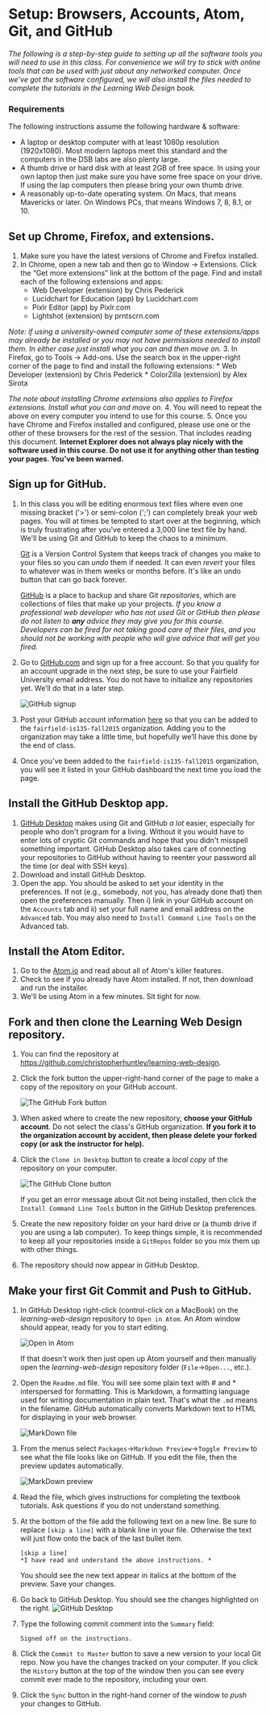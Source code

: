 # Setup: Browsers, Accounts, Atom, Git, and GitHub

*The following is a step-by-step guide to setting up all the software tools you will need to use in this class. For convenience we will try to stick with online tools that can be used with just about any networked computer. Once we’ve got the software configured, we will also install the files needed to complete the tutorials in the Learning Web Design book.*

### Requirements
The following instructions assume the following hardware & software:
* A laptop or desktop computer with at least 1080p resolution (1920x1080). Most modern laptops meet this standard and the computers in the DSB labs are also plenty large.
* A thumb drive or hard disk with at least 2GB of free space. In using your own laptop then just make sure you have some free space on your drive. If using the lap computers then please bring your own thumb drive.
* A reasonably up-to-date operating system. On Macs, that means Mavericks or later. On Windows PCs, that means Windows 7, 8, 8.1, or 10.

## Set up Chrome, Firefox, and extensions.

1. Make sure you have the latest versions of Chrome and Firefox installed.
2. In Chrome, open a new tab and then go to Window → Extensions. Click the “Get more extensions” link at the bottom of the page. Find and install each of the following extensions and apps:
    * Web Developer (extension) by Chris Pederick
    * Lucidchart for Education (app) by Lucidchart.com
    * Pixlr Editor (app) by Pixlr.com
    * Lightshot (extension) by prntscrn.com

 *Note: if using a university-owned computer some of these extensions/apps may already be installed or you may not have permissions needed to install them. In either case just install what you can and then move on.*
3. In Firefox, go to Tools → Add-ons. Use the search box in the upper-right corner of the page to find and install the following extensions:
    * Web Developer (extension) by Chris Pederick
    * ColorZilla (extension) by Alex Sirota

 *The note about installing Chrome extensions also applies to Firefox extensions. Install what you can and move on.*
4. You will need to repeat the above on every computer you intend to use for this course.
5. Once you have Chrome and Firefox installed and configured, please use one or the other of these browsers for the rest of the session. That includes reading this document. **Internet Explorer does not always play nicely with the software used in this course. Do not use it for anything other than testing your pages. You've been warned.**

## Sign up for GitHub.
1. In this class you will be editing enormous text files where even one missing bracket ('>') or semi-colon (';') can completely break your web pages. You will at times be tempted to start over at the beginning, which is truly frustrating after you've entered a 3,000 line text file by hand. We'll be using Git and GitHub to keep the chaos to a minimum.

    [Git](https://git-scm.com) is a Version Control System that keeps track of changes you make to your files so you can *undo* them if needed. It can even *revert* your files to whatever was in them weeks or months before. It's like an undo button that can go back forever.

    [GitHub](https://github.com) is a place to backup and share Git *repositories*, which are collections of files that make up your projects. _If you know a professional web developer who has not used Git or GitHub then please do not listen to **any** advice they may give you for this course. Developers can be fired for not taking good care of their files, and you should not be working with people who will give advice that will get you fired._
2. Go to [GitHub.com](https://github.com) and sign up for a free account. So that you qualify for an account upgrade in the next step, be sure to use your Fairfield University email address. You do not have to initialize any repositories yet. We’ll do that in a later step.

    ![GitHub signup](images/setup/GitHubSignup.png)

3. Post your GitHub account information [here](https://docs.google.com/forms/d/1A7oq_6nTaOgUQWSDea50oLf5im--6i4u8adtuitWcOk/viewform) so that you can be added to the `fairfield-is135-fall2015` organization. Adding you to the organization may take a little time, but hopefully we’ll have this done by the end of class.
4. Once you’ve been added to the `fairfield-is135-fall2015` organization, you will see it listed in your GitHub dashboard the next time you load the page.

## Install the GitHub Desktop app.
1. [GitHub Desktop](https://desktop.github.com) makes using Git and GitHub *a lot* easier, especially for people who don't program for a living. Without it you would have to enter lots of cryptic Git commands and hope that you didn't misspell something important. GitHub Desktop  also takes care of connecting your repositories to GitHub without having to reenter your password all the time (or deal with SSH keys).
2. Download and install GitHub Desktop.
3. Open the app. You should be asked to set your identity in the preferences. If not (e.g., somebody, not you, has already done that) then open the preferences manually. Then i) link in your GitHub account on the `Accounts` tab and ii) set your full name and email address on the `Advanced` tab. You may also need to `Install Command Line Tools` on the Advanced tab.

## Install the Atom Editor.
1. Go to the [Atom.io](https://atom.io) and read about all of Atom's killer features.
2. Check to see if you already have Atom installed. If not, then download and run the installer.
3. We'll be using Atom in a few minutes. Sit tight for now.

## Fork and then clone the Learning Web Design repository.
1. You can find the repository at https://github.com/christopherhuntley/learning-web-design.
2. Click the fork button the upper-right-hand corner of the page to make a copy of the repository on your GitHub account.

    ![The GitHub Fork button](images/setup/Fork.png)

3. When asked where to create the new repository, **choose your GitHub account**. Do not select the class's GitHub organization. **If you fork it to the organization account by accident, then please delete your forked copy (or ask the instructor for help).**
4. Click the `Clone in Desktop` button to create a *local copy* of the repository on your computer.

    ![The GitHub Clone button](images/setup/Clone.png)

    If you get an error message about Git not being installed, then click the `Install Command Line Tools` button in the GitHub Desktop preferences.  

5. Create the new repository folder on your hard drive or (a thumb drive if you are using a lab computer). To keep things simple, it is recommended to keep all your repositories inside a `GitRepos` folder so you mix them up with other things.
6. The repository should now appear in GitHub Desktop.

## Make your first Git Commit and Push to GitHub.
1. In GitHub Desktop right-click (control-click on a MacBook) on the *learning-web-design* repository to `Open in Atom`. An Atom window should appear, ready for you to start editing.

    ![Open in Atom](images/setup/OpenInAtom.png)

    If that doesn't work then just open up Atom yourself and then manually open the *learning-web-design* repository folder  (`File`→`Open...`, etc.).

2. Open the `Readme.md` file. You will see some plain text with # and * interspersed for formatting. This is Markdown, a formatting language used for writing documentation in plain text. That's what the `.md` means in the filename. GitHub automatically converts Markdown text to HTML for displaying in your web browser.  

    ![MarkDown file](images/setup/MarkDown.png)

3. From the menus select `Packages`→`Markdown Preview`→`Toggle Preview` to see what the file looks like on GitHub. If you edit the file, then the preview updates automatically.

    ![MarkDown preview](images/setup/MarkdownPreview.png)

4. Read the file, which gives instructions for completing the textbook tutorials. Ask questions if you do not understand something.
5. At the bottom of the file add the following text on a new line. Be sure to replace `[skip a line]` with a blank line in your file. Otherwise the text will just flow onto the back of the last bullet item.  

    ```
    [skip a line]
    *I have read and understand the above instructions. *
    ```
    You should see the new text appear in italics at the bottom of the preview. Save your changes.
6. Go back to GitHub Desktop. You should see the changes highlighted on the right.
    ![GitHub Desktop ](images/setup/GitHubForDesktop.png)
7. Type the following commit comment into the `Summary` field:

    ```
    Signed off on the instructions.
    ```
8. Click the `Commit to Master` button to save a new version to your local Git repo. Now you have the changes tracked on your computer. If you click the `History` button at the top of the window then you can see every commit ever made to the repository, including your own.
9. Click the `Sync` button in the right-hand corner of the window to *push* your changes to GitHub.
